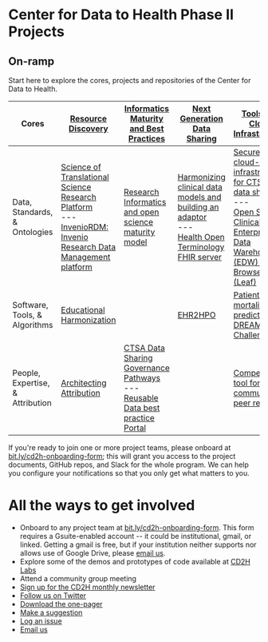 # Center for Data to Health Phase II Projects
## On-ramp

Start here to explore the cores, projects and repositories of the Center for Data to Health.

| Cores | [Resource Discovery](https://github.com/data2health/resource-discovery) | [Informatics Maturity and Best Practices](https://github.com/data2health/informatics-maturity) | [Next Generation<br>Data Sharing](https://github.com/data2health/next-gen-data-sharing) | [Tools and Cloud Infrastructure](https://github.com/data2health/tools-cloud-infrastructure)
-----|------|-----------|------------|-----------
Data, Standards, & Ontologies| [Science of Translational Science Research Platform](https://github.com/data2health/scits-platform)<br>---<br> [InvenioRDM: Invenio Research Data Management platform](https://github.com/data2health/InvenioRDM) | [Research Informatics and open science maturity model](https://github.com/data2health/maturity-model) | [Harmonizing clinical data models and building an adaptor](https://github.com/data2health/data-harmonization)<br>---<br>[Health Open Terminology FHIR server](https://github.com/HOT-FHIR) | [Secure cloud-based infrastructure for CTSA hub data sharing](https://github.com/data2health/cloud-sharing)<br>---<br>[Open Source Clinical Enterprise Data Warehouse (EDW) Data Browser (Leaf)](https://github.com/data2health/leaf-edw)
Software, Tools, & Algorithms|[Educational Harmonization](https://github.com/data2health/edu-harmonization) | | [EHR2HPO](https://github.com/data2health/ehr2HPO.prj) | [Patient mortality prediction DREAM Challenge](https://github.com/data2health/DREAM-Challenge)
People, Expertise, & Attribution |[Architecting Attribution](https://github.com/data2health/architecting_attribution) |[CTSA Data Sharing Governance Pathways](https://github.com/data2health/governance-pathways)<br>---<br>[Reusable Data best practice Portal](https://github.com/data2health/rdp-portal)| |[Competitions tool for CTSA community peer review](https://github.com/data2health/competitions-project)

If you're ready to join one or more project teams, please onboard at [bit.ly/cd2h-onboarding-form](bit.ly/cd2h-onboarding-form); this will grant you access to the project documents, GitHub repos, and Slack for the whole program. We can help you configure your notifications so that you only get what matters to you.

# All the ways to get involved
- Onboard to any project team at [bit.ly/cd2h-onboarding-form](https://forms.gle/y5jFprBN1wL46sTGA). This form requires a Gsuite-enabled account -- it could be institutional, gmail, or linked. Getting a gmail is free, but if your institution neither supports nor allows use of Google Drive, please [email us](mailto:data2health+onboarding@gmail.com).
- Explore some of the demos and prototypes of code available at [CD2H Labs](http://labs.cd2h.org)
- Attend a community group meeting
- [Sign up for the CD2H monthly newsletter](https://goo.gl/forms/rRfPbbZOTmvfOFdr2)
- [Follow us on Twitter](https://twitter.com/data2health)
- [Download the one-pager](https://github.com/data2health/roadmap/raw/master/CD2H_QuickFacts_2019-02-28d.pdf)
- [Make a suggestion](https://goo.gl/forms/WXmvqcPucVR68xMf2)
- [Log an issue](https://github.com/data2health/roadmap/issues/new)
- [Email us](mailto:data2health@gmail.com)
